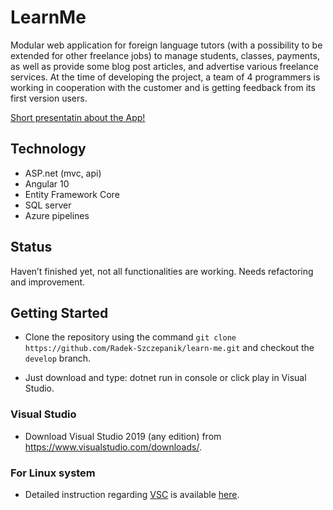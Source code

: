 # LearnMe

Modular web application for foreign language tutors (with a possibility to be extended for other freelance jobs) to manage students, classes, payments, as well as provide some blog post articles, and advertise various freelance services. At the time of developing the project, a team of 4 programmers is working in cooperation with the customer and is getting feedback from its first version users.

[Short presentatin about the App!](https://docs.google.com/presentation/d/11hp6fsW3XNfZOLhmMNFyrdgOEx8-x4MAqXyq7eoDN_M/edit?usp=sharing)

## Technology 
- ASP.net (mvc, api)
- Angular 10
- Entity Framework Core
- SQL server
- Azure pipelines

## Status
Haven’t finished yet, not all functionalities are working. Needs refactoring and improvement.

## Getting Started

- Clone the repository using the command `git clone https://github.com/Radek-Szczepanik/learn-me.git` and checkout the `develop` branch.

- Just download and type: dotnet run in console or click play in Visual Studio.

### Visual Studio

- Download Visual Studio 2019 (any edition) from <https://www.visualstudio.com/downloads/>.

### For Linux system

- Detailed instruction regarding [VSC](https://code.visualstudio.com/docs/setup/linux) is available [here](https://docs.microsoft.com/en-us/dotnet/core/install/linux-ubuntu).

